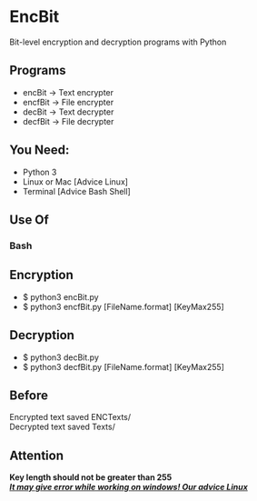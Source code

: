 <h1>EncBit</h1>
<p>
  Bit-level encryption and decryption programs with Python
</p>
<h2>Programs</h2>
<ul>
  <li>encBit -> Text encrypter</li>
  <li>encfBit -> File encrypter</li>
  <li>decBit -> Text decrypter</li>
  <li>decfBit -> File decrypter</li>
</ul>
<h2>You Need:</h2>
<ul>
  <li>Python 3</li>
  <li>Linux or Mac [Advice Linux]</li>
  <li>Terminal [Advice Bash Shell]</li>
</ul>
<h2>Use Of</h2>
<h3>Bash</h3>
<h2>Encryption</h2>
<ul>
<li>$ python3 encBit.py </li>
<li>$ python3 encfBit.py [FileName.format] [KeyMax255] </li>
</ul>
<h2>Decryption</h2>
<ul>
<li>$ python3 decBit.py </li>
<li>$ python3 decfBit.py [FileName.format] [KeyMax255] </li>
</ul>
<h2>Before</h2>
<span>Encrypted text saved ENCTexts/</span><br>
<span>Decrypted text saved Texts/</span>
<h2>Attention</h2>
<b>Key length should not be greater than 255</b><br>
<b><i><u>It may give error while working on windows! Our advice Linux</u></i></b>

